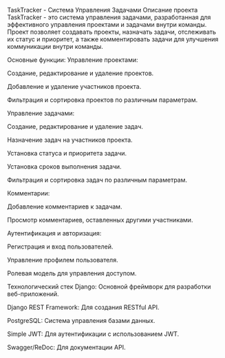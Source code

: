 TaskTracker - Система Управления Задачами
Описание проекта
TaskTracker - это система управления задачами, разработанная для эффективного управления проектами и задачами внутри команды. Проект позволяет создавать проекты, назначать задачи, отслеживать их статус и приоритет, а также комментировать задачи для улучшения коммуникации внутри команды.

Основные функции:
Управление проектами:

Создание, редактирование и удаление проектов.

Добавление и удаление участников проекта.

Фильтрация и сортировка проектов по различным параметрам.

Управление задачами:

Создание, редактирование и удаление задач.

Назначение задач на участников проекта.

Установка статуса и приоритета задачи.

Установка сроков выполнения задачи.

Фильтрация и сортировка задач по различным параметрам.

Комментарии:

Добавление комментариев к задачам.

Просмотр комментариев, оставленных другими участниками.

Аутентификация и авторизация:

Регистрация и вход пользователей.

Управление профилем пользователя.

Ролевая модель для управления доступом.

Технологический стек
Django: Основной фреймворк для разработки веб-приложений.

Django REST Framework: Для создания RESTful API.

PostgreSQL: Система управления базами данных.

Simple JWT: Для аутентификации с использованием JWT.

Swagger/ReDoc: Для документации API.